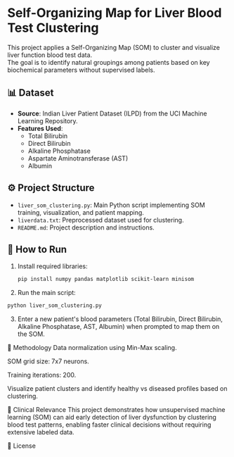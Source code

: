 # Self-Organizing Map for Liver Blood Test Clustering

This project applies a Self-Organizing Map (SOM) to cluster and visualize liver function blood test data.  
The goal is to identify natural groupings among patients based on key biochemical parameters without supervised labels.



## 📊 Dataset
- **Source**: Indian Liver Patient Dataset (ILPD) from the UCI Machine Learning Repository.
- **Features Used**:
  - Total Bilirubin
  - Direct Bilirubin
  - Alkaline Phosphatase
  - Aspartate Aminotransferase (AST)
  - Albumin



## ⚙️ Project Structure
- `liver_som_clustering.py`: Main Python script implementing SOM training, visualization, and patient mapping.
- `liverdata.txt`: Preprocessed dataset used for clustering.
- `README.md`: Project description and instructions.



## 🚀 How to Run
1. Install required libraries:
   ```bash
   pip install numpy pandas matplotlib scikit-learn minisom
   ```
2. Run the main script:
```bash
python liver_som_clustering.py
```
3. Enter a new patient's blood parameters (Total Bilirubin, Direct Bilirubin, Alkaline Phosphatase, AST, Albumin) when prompted to map them on the SOM.

🧠 Methodology
Data normalization using Min-Max scaling.

SOM grid size: 7x7 neurons.

Training iterations: 200.

Visualize patient clusters and identify healthy vs diseased profiles based on clustering.

🏥 Clinical Relevance
This project demonstrates how unsupervised machine learning (SOM) can aid early detection of liver dysfunction by clustering blood test patterns, enabling faster clinical decisions without requiring extensive labeled data.

📜 License
